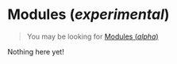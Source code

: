 # Modules (_experimental_)

> You may be looking for [Modules (_alpha_)](./alpha/)

Nothing here yet!
